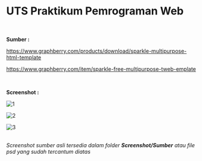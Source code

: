 # **UTS Praktikum Pemrograman Web**<br/>
</br>


**Sumber :**

https://www.graphberry.com/products/download/sparkle-multipurpose-html-template

https://www.graphberry.com/item/sparkle-free-multipurpose-tweb-emplate

</br>

**Screenshot :**


![1](https://user-images.githubusercontent.com/56438848/117048061-c6ce8b80-ad3c-11eb-86ea-ba86406a0f3a.JPG)
</br>

![2](https://user-images.githubusercontent.com/56438848/117048065-c7672200-ad3c-11eb-8860-025056a1ad64.JPG)
</br>

![3](https://user-images.githubusercontent.com/56438848/117048051-c46c3180-ad3c-11eb-8f4e-53b68410f1f6.JPG)
</br>

</br><i>Screenshot sumber asli tersedia dalam folder <b>Screenshot/Sumber</b> atau file psd yang sudah tercantum diatas</i>
